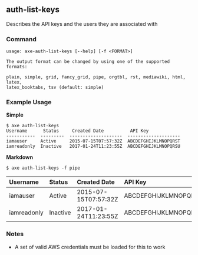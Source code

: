 
## auth-list-keys

Describes the API keys and the users they are associated with

### Command

```
usage: axe-auth-list-keys [--help] [-f <FORMAT>]

The output format can be changed by using one of the supported formats:

plain, simple, grid, fancy_grid, pipe, orgtbl, rst, mediawiki, html, latex,
latex_booktabs, tsv (default: simple)
```

### Example Usage

**Simple**
```
$ axe auth-list-keys
Username      Status     Created Date          API Key
-----------  ---------  --------------------  --------------------
iamauser     Active     2015-07-15T07:57:32Z  ABCDEFGHIJKLMNOPQRST
iamreadonly  Inactive   2017-01-24T11:23:55Z  ABCDEFGHIJKLMNOPQRSU
```

**Markdown**
```
$ axe auth-list-keys -f pipe
```

| Username    |  Status   |  Created Date        |  API Key             |
|:------------|:----------|:---------------------|:---------------------|
| iamauser    | Active    | 2015-07-15T07:57:32Z | ABCDEFGHIJKLMNOPQRST |
| iamreadonly | Inactive  | 2017-01-24T11:23:55Z | ABCDEFGHIJKLMNOPQRSU |


### Notes

 - A set of valid AWS credentials must be loaded for this to work

